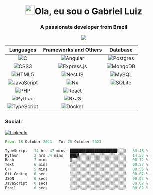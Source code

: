 <h1 align="center"><img src="https://raw.githubusercontent.com/MartinHeinz/MartinHeinz/master/wave.gif" width="30px">Ola, eu sou o Gabriel Luiz</h1>
<h3 align="center">A passionate developer from Brazil</h3>
<p align="center"><img src="https://www.codewars.com/users/GabrielL915/badges/micro"/> </p>
<!-- <p align="center">
    <img src="https://miro.medium.com/v2/resize:fit:1400/0*C-cPP9D2MIyeexAT.gif" width="300px">
</p>
 -->
<div align="center">
    
| Languages | Frameworks and Others | Database |
|:---------:|:---------------------:|:--------:|
| ![C](https://img.shields.io/badge/c-%2300599C.svg?style=for-the-badge&logo=c&logoColor=white) | ![Angular](https://img.shields.io/badge/angular-%23DD0031.svg?style=for-the-badge&logo=angular&logoColor=white) | ![Postgres](https://img.shields.io/badge/postgres-%23316192.svg?style=for-the-badge&logo=postgresql&logoColor=white) |
| ![CSS3](https://img.shields.io/badge/css3-%231572B6.svg?style=for-the-badge&logo=css3&logoColor=white) | ![Express.js](https://img.shields.io/badge/express.js-%23404d59.svg?style=for-the-badge&logo=express&logoColor=%2361DAFB) | ![MongoDB](https://img.shields.io/badge/MongoDB-%234ea94b.svg?style=for-the-badge&logo=mongodb&logoColor=white) |
| ![HTML5](https://img.shields.io/badge/html5-%23E34F26.svg?style=for-the-badge&logo=html5&logoColor=white) | ![NestJS](https://img.shields.io/badge/nestjs-%23E0234E.svg?style=for-the-badge&logo=nestjs&logoColor=white) | ![MySQL](https://img.shields.io/badge/mysql-%2300f.svg?style=for-the-badge&logo=mysql&logoColor=white) |
| ![JavaScript](https://img.shields.io/badge/javascript-%23323330.svg?style=for-the-badge&logo=javascript&logoColor=%23F7DF1E) | ![Nx](https://img.shields.io/badge/nx-143055?style=for-the-badge&logo=nx&logoColor=white) | ![SQLite](https://img.shields.io/badge/sqlite-%2307405e.svg?style=for-the-badge&logo=sqlite&logoColor=white) |
| ![PHP](https://img.shields.io/badge/php-%23777BB4.svg?style=for-the-badge&logo=php&logoColor=white) | ![React](https://img.shields.io/badge/react-%2320232a.svg?style=for-the-badge&logo=react&logoColor=%2361DAFB) | |
| ![Python](https://img.shields.io/badge/python-3670A0?style=for-the-badge&logo=python&logoColor=ffdd54) | ![RxJS](https://img.shields.io/badge/rxjs-%23B7178C.svg?style=for-the-badge&logo=reactivex&logoColor=white) | |
| ![TypeScript](https://img.shields.io/badge/typescript-%23007ACC.svg?style=for-the-badge&logo=typescript&logoColor=white) | ![Docker](https://img.shields.io/badge/docker-%230db7ed.svg?style=for-the-badge&logo=docker&logoColor=white) | |


</div>

<h3 align="left">Social:</h3>
<p align="left">
    <a href="https://www.linkedin.com/in/gabriel-luiz-gomes-4549b4232/">
        <img src="https://img.shields.io/badge/linkedin-%230077B5.svg?style=for-the-badge&logo=linkedin&logoColor=white" alt="LinkedIn">
    </a>
</p>

<!--START_SECTION:waka-->

```rust
From: 18 October 2023 - To: 25 October 2023

TypeScript   14 hrs 47 mins  █████████████████████░░░░   83.48 %
Python       2 hrs 34 mins   ███▓░░░░░░░░░░░░░░░░░░░░░   14.53 %
Bash         7 mins          ▒░░░░░░░░░░░░░░░░░░░░░░░░   00.72 %
Text         6 mins          ░░░░░░░░░░░░░░░░░░░░░░░░░   00.57 %
C++          5 mins          ░░░░░░░░░░░░░░░░░░░░░░░░░   00.56 %
Git Config   0 secs          ░░░░░░░░░░░░░░░░░░░░░░░░░   00.07 %
JSON         0 secs          ░░░░░░░░░░░░░░░░░░░░░░░░░   00.03 %
JavaScript   0 secs          ░░░░░░░░░░░░░░░░░░░░░░░░░   00.02 %
Ezhil        0 secs          ░░░░░░░░░░░░░░░░░░░░░░░░░   00.02 %
```

<!--END_SECTION:waka-->
